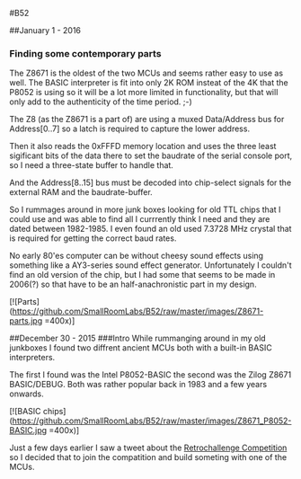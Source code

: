 #B52

##January 1 - 2016
### Finding some contemporary parts
The Z8671 is the oldest of the two MCUs and seems rather easy to use as well.  The BASIC interpreter is fit into only 2K ROM insteat of the 4K that the P8052 is using so it will be a lot more limited in functionality, but that will only add to the authenticity of the time period. ;-)

The Z8 (as the Z8671 is a part of) are using a muxed Data/Address bus for Address[0..7] so a latch is required to capture the lower address. 

Then it also reads the 0xFFFD memory location and uses the three least sigificant bits of the data there to set the baudrate of the serial console port, so I need a three-state buffer to handle that.

And the Address[8..15] bus must be decoded into chip-select signals for the external RAM and the baudrate-buffer.

So I rummages around in more junk boxes looking for old TTL chips that I could use and was able to find all I currrently think I need and they are dated between 1982-1985.  I even found an old used  7.3728 MHz crystal that is required for getting the correct baud rates.

No early 80'es computer can be without cheesy sound effects using something like a AY3-series sound effect generator. Unfortunately I couldn't find an old version of the chip, but I had some that seems to be made in 2006(?) so that have to be an half-anachronistic part in my design.

[![Parts](https://github.com/SmallRoomLabs/B52/raw/master/images/Z8671-parts.jpg =400x)]


##December 30 - 2015
###Intro
While rummanging around in my old junkboxes I found two diffrent ancient MCUs both with a built-in BASIC interpreters.

The first I found was the Intel P8052-BASIC the second was the Zilog Z8671 BASIC/DEBUG. Both was rather popular back in 1983 and a few years onwards.

[![BASIC chips](https://github.com/SmallRoomLabs/B52/raw/master/images/Z8671_P8052-BASIC.jpg =400x)]

Just a few days earlier I saw a tweet about the [Retrochallenge Competition](http://www.wickensonline.co.uk/retrochallenge-2012sc/) so I decided that to join the compatition and build someting with one of the MCUs. 

